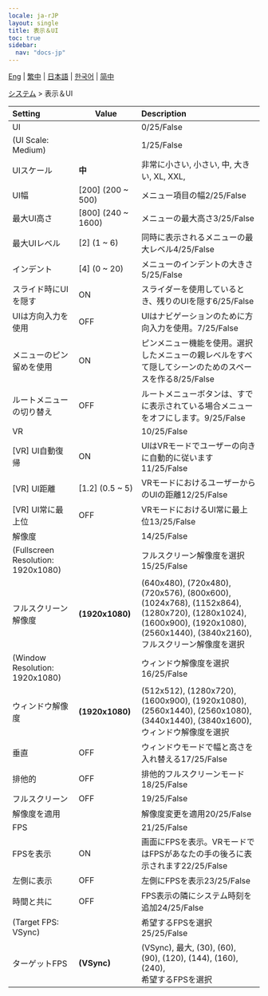 ```yaml
---
locale: ja-rJP
layout: single
title: 表示＆UI
toc: true
sidebar:
  nav: "docs-jp"
---
```

[Eng](/dancexr/menu/2025.4/system/screen) | [繁中](/tw/dancexr/menu/2025.4/system/screen) | [日本語](/jp/dancexr/menu/2025.4/system/screen) | [한국어](/kr/dancexr/menu/2025.4/system/screen) | [简中](/zh/dancexr/menu/2025.4/system/screen)

[システム](../menu#システム) > 表示＆UI



| Setting | Value | Description |
| :--- | --- | :--- |
| UI || 0/25/False
| (UI Scale: Medium) || 1/25/False
| UIスケール | **中** | 非常に小さい, 小さい, 中, 大きい, XL, XXL,  |
| UI幅 | [200] (200 ~ 500) | メニュー項目の幅2/25/False
| 最大UI高さ | [800] (240 ~ 1600) | メニューの最大高さ3/25/False
| 最大UIレベル | [2] (1 ~ 6) | 同時に表示されるメニューの最大レベル4/25/False
| インデント | [4] (0 ~ 20) | メニューのインデントの大きさ5/25/False
| スライド時にUIを隠す | ON | スライダーを使用しているとき、残りのUIを隠す6/25/False
| UIは方向入力を使用 | OFF | UIはナビゲーションのために方向入力を使用。7/25/False
| メニューのピン留めを使用 | ON | ピンメニュー機能を使用。選択したメニューの親レベルをすべて隠してシーンのためのスペースを作る8/25/False
| ルートメニューの切り替え | OFF | ルートメニューボタンは、すでに表示されている場合メニューをオフにします。9/25/False
| VR || 10/25/False
| [VR] UI自動復帰 | ON | UIはVRモードでユーザーの向きに自動的に従います11/25/False
| [VR] UI距離 | [1.2] (0.5 ~ 5) | VRモードにおけるユーザーからのUIの距離12/25/False
| [VR] UI常に最上位 | OFF | VRモードにおけるUI常に最上位13/25/False
| 解像度 || 14/25/False
| (Fullscreen Resolution: 1920x1080) || フルスクリーン解像度を選択15/25/False
| フルスクリーン解像度 | **(1920x1080)** | (640x480), (720x480), (720x576), (800x600), (1024x768), (1152x864), (1280x720), (1280x1024), (1600x900), (1920x1080), (2560x1440), (3840x2160), <br/>フルスクリーン解像度を選択 |
| (Window Resolution: 1920x1080) || ウィンドウ解像度を選択16/25/False
| ウィンドウ解像度 | **(1920x1080)** | (512x512), (1280x720), (1600x900), (1920x1080), (2560x1440), (2560x1080), (3440x1440), (3840x1600), <br/>ウィンドウ解像度を選択 |
| 垂直 | OFF | ウィンドウモードで幅と高さを入れ替える17/25/False
| 排他的 | OFF | 排他的フルスクリーンモード18/25/False
| フルスクリーン | OFF | 19/25/False
| 解像度を適用 || 解像度変更を適用20/25/False
| FPS || 21/25/False
| FPSを表示 | ON | 画面にFPSを表示。VRモードではFPSがあなたの手の後ろに表示されます22/25/False
| 左側に表示 | OFF | 左側にFPSを表示23/25/False
| 時間と共に | OFF | FPS表示の隣にシステム時刻を追加24/25/False
| (Target FPS: VSync) || 希望するFPSを選択25/25/False
| ターゲットFPS | **(VSync)** | (VSync), 最大, (30), (60), (90), (120), (144), (160), (240), <br/>希望するFPSを選択 |
